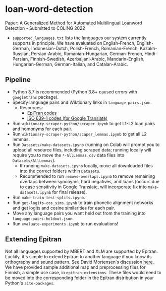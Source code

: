 # loan-word-detection
Paper: A Generalized Method for Automated Multilingual Loanword Detection - Submitted to COLING 2022

* `supported_languages.txt` lists the languages our system currently supports in principle.  We have evaluated on English-French, English-German, Indonesian-Dutch, Polish-French, Romanian-French, Kazakh-Russian, Persian-Arabic, Romanian-Hungarian, German-French, Hindi-Persian, Finnish-Swedish, Azerbaijani-Arabic, Mandarin-English, Hungarian-German, German-Italian, and Catalan-Arabic.

## Pipeline
* Python 3.7 is recommended (Python 3.8+ caused errors with `googletrans` package).
* Specify language pairs and Wiktionary links in `language-pairs.json`.
  * Resources:
    * [EpiTran codes](https://github.com/dmort27/epitran#transliteration-languagescript-pairs)
    * [ISO 639-1 codes (for Google Translate)](https://en.wikipedia.org/wiki/List_of_ISO_639-1_codes)
* Run `wiktionary-scraper-python/scraper.ipynb` to get L1-L2 loan pairs and homonyms for each pair.
* Run `wiktionary-scraper-python/scaper_lemmas.ipynb` to get all L2 lemmas.
* Run `Datasets/make-datasets.ipynb` (running on Colab will prompt you to upload all resource files, including scraped data; running locally will require you to move the `*-AllLemmas.csv` data files into `Datasets/AllLemmas`).
  * If running `make-datasets.ipynb` locally, move all downloaded files into the correct folders within `Datasets`.
  * Recommended to run `remove-overlaps.ipynb` to remove remaining overlaps between synonyms, hard negatives, and loans (occurs due to case sensitivity in Google Translate, will incorporate fix into `make-datasets.ipynb` for final release).
* Run `make-train-test-splits.ipynb`.
* Run `get-logits-cos_sims.ipynb` to train phonetic alignment networks and get logits and cosine similarities for each pair.
* Move any language pairs you want held out from the training into `language-pairs-holdout.json`.
* Run `evaluate-experiments.ipynb` to run evaluations!

## Extending Epitran
Not all languages supported by MBERT and XLM are supported by Epitran.  Luckily, it's simple to extend Epitran to another language if you know its orthography and sound pattern.  See David Mortensen's discussion [here](https://github.com/dmort27/epitran#extending-epitran-with-map-files-preprocessors-and-postprocessors).  We have provided sample additional map and preprocessing files for Finnish, a simple use case, in `epitran-extensions`.  These files would need to be moved into the corresponding folder in the Epitran distribution in your Python's `site-packages`.
